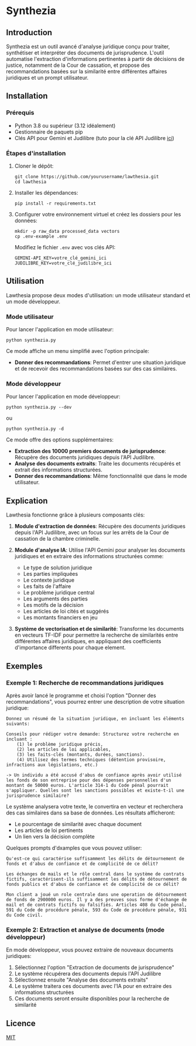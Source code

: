 # Synthezia

## Introduction

Synthezia est un outil avancé d'analyse juridique conçu pour traiter, synthétiser et interpréter des documents de jurisprudence. L'outil automatise l'extraction d'informations pertinentes à partir de décisions de justice, notamment de la Cour de cassation, et propose des recommandations basées sur la similarité entre différentes affaires juridiques et un prompt utilisateur. 

## Installation

### Prérequis

- Python 3.8 ou supérieur (3.12 idéalement)
- Gestionnaire de paquets pip
- Clés API pour Gemini et Judilibre (tuto pour la clé API Judilibre [ici](https://github.com/Cour-de-cassation/judilibre-search))

### Étapes d'installation

1. Cloner le dépôt:
   ```
   git clone https://github.com/yourusername/lawthesia.git
   cd lawthesia
   ```

2. Installer les dépendances:
   ```
   pip install -r requirements.txt
   ```

3. Configurer votre environnement virtuel et créez les dossiers pour les données:
   ```
   mkdir -p raw_data processed_data vectors
   cp .env-example .env
   ```
   Modifiez le fichier `.env` avec vos clés API:
   ```
   GEMINI-API_KEY=votre_clé_gemini_ici
   JUDILIBRE_KEY=votre_clé_judilibre_ici
   ```


## Utilisation

Lawthesia propose deux modes d'utilisation: un mode utilisateur standard et un mode développeur.

### Mode utilisateur

Pour lancer l'application en mode utilisateur:

```
python synthezia.py
```

Ce mode affiche un menu simplifié avec l'option principale:
- **Donner des recommandations**: Permet d'entrer une situation juridique et de recevoir des recommandations basées sur des cas similaires.

### Mode développeur

Pour lancer l'application en mode développeur:

```
python synthezia.py --dev
```
ou
```
python synthezia.py -d
```

Ce mode offre des options supplémentaires:
- **Extraction des 10000 premiers documents de jurisprudence**: Récupère des documents juridiques depuis l'API Judilibre.
- **Analyse des documents extraits**: Traite les documents récupérés et extrait des informations structurées.
- **Donner des recommandations**: Même fonctionnalité que dans le mode utilisateur.

## Explication

Lawthesia fonctionne grâce à plusieurs composants clés:

1. **Module d'extraction de données**: Récupère des documents juridiques depuis l'API Judilibre, avec un focus sur les arrêts de la Cour de cassation de la chambre criminelle.
   
2. **Module d'analyse IA**: Utilise l'API Gemini pour analyser les documents juridiques et en extraire des informations structurées comme:
   - Le type de solution juridique
   - Les parties impliquées
   - Le contexte juridique
   - Les faits de l'affaire
   - Le problème juridique central
   - Les arguments des parties
   - Les motifs de la décision
   - Les articles de loi cités et suggérés
   - Les montants financiers en jeu

3. **Système de vectorisation et de similarité**: Transforme les documents en vecteurs TF-IDF pour permettre la recherche de similarités entre différentes affaires juridiques, en appliquant des coefficients d'importance differents pour chaque element.


## Exemples

### Exemple 1: Recherche de recommandations juridiques

Après avoir lancé le programme et choisi l'option "Donner des recommandations", vous pourrez entrer une description de votre situation juridique:

```
Donnez un résumé de la situation juridique, en incluant les éléments suivants:

Conseils pour rédiger votre demande: Structurez votre recherche en incluant :
    (1) le problème juridique précis,
    (2) les articles de loi applicables,
    (3) les faits-clés (montants, durées, sanctions).
    (4) Utilisez des termes techniques (détention provisoire, infractions aux législations, etc.)

-> Un individu a été accusé d'abus de confiance après avoir utilisé les fonds de son entreprise pour des dépenses personnelles d'un montant de 50000 euros. L'article 314-1 du Code pénal pourrait s'appliquer. Quelles sont les sanctions possibles et existe-t-il une jurisprudence similaire?
```

Le système analysera votre texte, le convertira en vecteur et recherchera des cas similaires dans sa base de données. Les résultats afficheront:
- Le pourcentage de similarité avec chaque document
- Les articles de loi pertinents
- Un lien vers la décision complète

Quelques prompts d'dxamples que vous pouvez utiliser:

```
Qu'est-ce qui caractérise suffisamment les délits de détournement de fonds et d'abus de confiance et de complicité de ce délit?
```

```
Les échanges de mails et le rôle central dans le système de contrats fictifs, caractérisent-ils suffisamment les délits de détournement de fonds publics et d'abus de confiance et de complicité de ce délit?
```

```
Mon client a joué un role centrale dans une operation de détournement de fonds de 2900000 euros. Il y a des preuves sous forme d'échange de mail et de contrats fictifs ou falsifiés. Articles 408 du Code pénal, 591 du Code de procédure pénale, 593 du Code de procédure pénale, 931 du Code civil.
```

### Exemple 2: Extraction et analyse de documents (mode développeur)

En mode développeur, vous pouvez extraire de nouveaux documents juridiques:

1. Sélectionnez l'option "Extraction de documents de jurisprudence"
2. Le système récupérera des documents depuis l'API Judilibre
3. Sélectionnez ensuite "Analyse des documents extraits"
4. Le système traitera ces documents avec l'IA pour en extraire des informations structurées
5. Ces documents seront ensuite disponibles pour la recherche de similarité

## Licence

[MIT](LICENSE)
